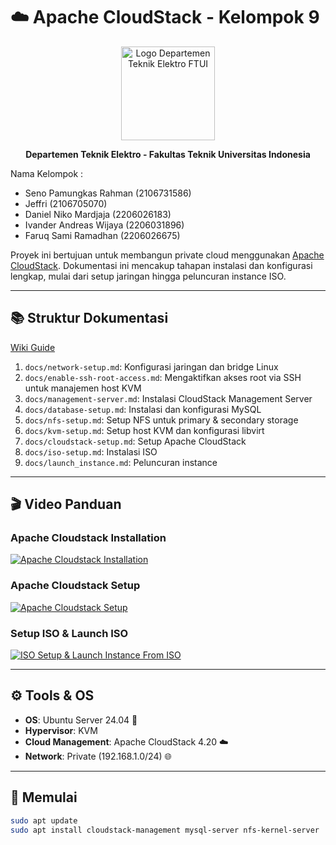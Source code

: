 # ☁️ Apache CloudStack - Kelompok 9

<p align="center">
  <img src="https://ee.ui.ac.id/wp-content/uploads/2022/08/cropped-Logo-DTE-1.png" alt="Logo Departemen Teknik Elektro FTUI" width="150"/>
</p>
<p align="center">
  <strong>Departemen Teknik Elektro - Fakultas Teknik Universitas Indonesia</strong>
</p>

Nama Kelompok :

- Seno Pamungkas Rahman (2106731586)
- Jeffri (2106705070)
- Daniel Niko Mardjaja (2206026183)
- Ivander Andreas Wijaya (2206031896)
- Faruq Sami Ramadhan (2206026675)

Proyek ini bertujuan untuk membangun private cloud menggunakan [Apache CloudStack](https://cloudstack.apache.org/).
Dokumentasi ini mencakup tahapan instalasi dan konfigurasi lengkap, mulai dari setup jaringan hingga peluncuran instance ISO.

---

## 📚 Struktur Dokumentasi

[Wiki Guide](https://github.com/cattyman919/ApacheCloudStack_Kelompok9/wiki)

1. `docs/network-setup.md`: Konfigurasi jaringan dan bridge Linux
2. `docs/enable-ssh-root-access.md`: Mengaktifkan akses root via SSH untuk manajemen host KVM
3. `docs/management-server.md`: Instalasi CloudStack Management Server
4. `docs/database-setup.md`: Instalasi dan konfigurasi MySQL
5. `docs/nfs-setup.md`: Setup NFS untuk primary & secondary storage
6. `docs/kvm-setup.md`: Setup host KVM dan konfigurasi libvirt
7. `docs/cloudstack-setup.md`: Setup Apache CloudStack
8. `docs/iso-setup.md`: Instalasi ISO
9. `docs/launch_instance.md`:  Peluncuran instance

---

## 🎬 Video Panduan

### Apache Cloudstack Installation 
[![Apache Cloudstack Installation](https://img.youtube.com/vi/VlF2fn_pIzA/0.jpg)](https://youtu.be/VlF2fn_pIzA)

### Apache Cloudstack Setup 
[![Apache Cloudstack Setup](https://img.youtube.com/vi/i7VBEj6q27o/0.jpg)](https://youtu.be/i7VBEj6q27o)

### Setup ISO & Launch ISO
[![ISO Setup & Launch Instance From ISO](https://img.youtube.com/vi/E8Pq-wVS8es/0.jpg)](https://youtu.be/E8Pq-wVS8es)

---

## ⚙️ Tools & OS

-   **OS**: Ubuntu Server 24.04 🐧
-   **Hypervisor**: KVM
-   **Cloud Management**: Apache CloudStack 4.20 ☁️
-   **Network**: Private (192.168.1.0/24) 🌐

---

## 🚀 Memulai

```bash
sudo apt update
sudo apt install cloudstack-management mysql-server nfs-kernel-server
